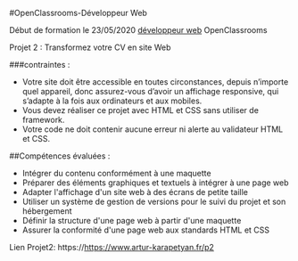 #OpenClassrooms-Développeur Web

Début de formation le 23/05/2020 [développeur web](https://openclassrooms.com/fr/paths/185-developpeur-web) OpenClassrooms

Projet 2 : Transformez votre CV en site Web

###contraintes : 

* Votre site doit être accessible en toutes circonstances, depuis n’importe quel appareil, donc assurez-vous d’avoir un affichage 
  responsive, qui s’adapte à la fois aux ordinateurs et aux mobiles. 
* Vous devez réaliser ce projet avec HTML et CSS sans utiliser de framework.
* Votre code ne doit contenir aucune erreur ni alerte au validateur HTML et CSS.

##Compétences évaluées :

- Intégrer du contenu conformément à une maquette
- Préparer des éléments graphiques et textuels à intégrer à une page web
- Adapter l'affichage d'un site web à des écrans de petite taille
- Utiliser un système de gestion de versions pour le suivi du projet et son hébergement
- Définir la structure d'une page web à partir d'une maquette
- Assurer la conformité d'une page web aux standards HTML et CSS

 Lien Projet2: 
 https://https://www.artur-karapetyan.fr/p2
